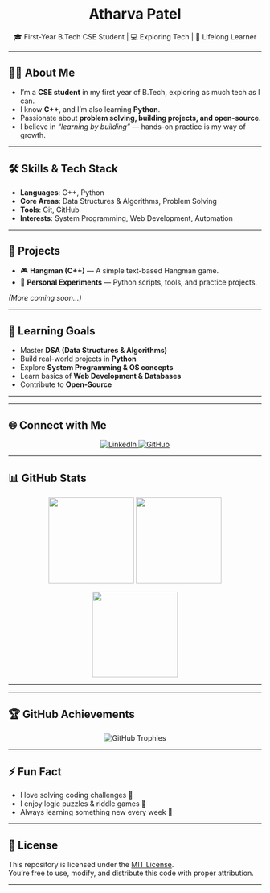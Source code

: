<h1 align="center">Atharva Patel</h1>
<p align="center">
  🎓 First-Year B.Tech CSE Student | 💻 Exploring Tech | 🚀 Lifelong Learner
</p>

---

## 👨‍💻 About Me

- I’m a **CSE student** in my first year of B.Tech, exploring as much tech as I can.  
- I know **C++**, and I’m also learning **Python**.  
- Passionate about **problem solving, building projects, and open-source**.  
- I believe in *“learning by building”* — hands-on practice is my way of growth.  

---

## 🛠️ Skills & Tech Stack

- **Languages**: C++, Python  
- **Core Areas**: Data Structures & Algorithms, Problem Solving  
- **Tools**: Git, GitHub  
- **Interests**: System Programming, Web Development, Automation  

---

## 📂 Projects

- 🎮 **Hangman (C++)** — A simple text-based Hangman game.  
- 🧪 **Personal Experiments** — Python scripts, tools, and practice projects.  

*(More coming soon…)*

---

## 🎯 Learning Goals

- Master **DSA (Data Structures & Algorithms)**  
- Build real-world projects in **Python**  
- Explore **System Programming & OS concepts**  
- Learn basics of **Web Development & Databases**  
- Contribute to **Open-Source**  

---

---

## 🌐 Connect with Me  

<p align="center">
  <a href="https://www.linkedin.com/in/atharva-patel-a40bb136a/">
    <img src="https://img.shields.io/badge/LinkedIn-0A66C2?style=for-the-badge&logo=linkedin&logoColor=white" alt="LinkedIn"/>
  </a>
  <a href="https://github.com/redshift-quasar">
    <img src="https://img.shields.io/badge/GitHub-171515?style=for-the-badge&logo=github&logoColor=white" alt="GitHub"/>
  </a>
</p>

---

## 📊 GitHub Stats  

<p align="center">
  <img src="https://github-readme-stats.vercel.app/api?username=redshift-quasar&show_icons=true&theme=radical&hide_border=true" height="170px" />
  <img src="https://github-readme-stats.vercel.app/api/top-langs/?username=redshift-quasar&layout=compact&theme=radical&hide_border=true" height="170px" />
</p>

<p align="center">
  <img src="https://streak-stats.demolab.com?user=redshift-quasar&theme=radical&hide_border=true" height="170px" />
</p>

---

---

## 🏆 GitHub Achievements

<p align="center">
  <img src="https://github-profile-trophy.vercel.app/?username=redshift-quasar&theme=radical&no-frame=true&margin-w=15&margin-h=15" alt="GitHub Trophies" />
</p>

---


## ⚡ Fun Fact

- I love solving coding challenges 🧩  
- I enjoy logic puzzles & riddle games 🤔  
- Always learning something new every week 🌱  

---

## 📜 License

This repository is licensed under the [MIT License](./LICENSE).  
You’re free to use, modify, and distribute this code with proper attribution.  

---
